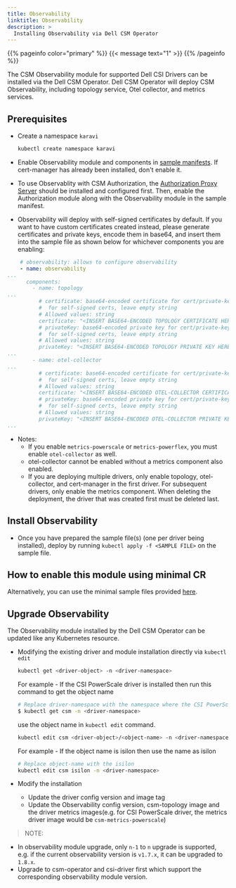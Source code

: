```yaml
---
title: Observability
linktitle: Observability
description: >
  Installing Observability via Dell CSM Operator
---
```

{{% pageinfo color="primary" %}}
{{< message text="1" >}}
{{% /pageinfo %}}

The CSM Observability module for supported Dell CSI Drivers can be installed via the Dell CSM Operator. Dell CSM Operator will deploy CSM Observability, including topology service, Otel collector, and metrics services.

## Prerequisites

- Create a namespace `karavi`

  ```bash
  kubectl create namespace karavi
  ```

- Enable Observability module and components in [sample manifests](https://github.com/dell/csm-operator/tree/release-v1.7.0/samples). If cert-manager has already been installed, don't enable it.
- To use Observablity with CSM Authorization, the [Authorization Proxy Server](../authorizationv2-0/) should be installed and configured first. Then, enable the Authorization module along with the Observability module in the sample manifest.
- Observability will deploy with self-signed certificates by default. If you want to have custom certificates created instead, please generate certificates and private keys, encode them in base64, and insert them into the sample file as shown below for whichever components you are enabling:

```yaml
    # observability: allows to configure observability
    - name: observability
...
      components:
        - name: topology
...
          # certificate: base64-encoded certificate for cert/private-key pair -- add cert here to use custom certificates
          #  for self-signed certs, leave empty string
          # Allowed values: string
          certificate: "<INSERT BASE64-ENCODED TOPOLOGY CERTIFICATE HERE>"
          # privateKey: base64-encoded private key for cert/private-key pair -- add private key here to use custom certificates
          #  for self-signed certs, leave empty string
          # Allowed values: string
          privateKey: "<INSERT BASE64-ENCODED TOPOLOGY PRIVATE KEY HERE>"
...
        - name: otel-collector
...
          # certificate: base64-encoded certificate for cert/private-key pair -- add cert here to use custom certificates
          #  for self-signed certs, leave empty string
          # Allowed values: string
          certificate: "<INSERT BASE64-ENCODED OTEL-COLLECTOR CERTIFICATE HERE>"
          # privateKey: base64-encoded private key for cert/private-key pair -- add private key here to use custom certificates
          #  for self-signed certs, leave empty string
          # Allowed values: string
          privateKey: "<INSERT BASE64-ENCODED OTEL-COLLECTOR PRIVATE KEY HERE>"
...
```

- Notes:
  - If you enable `metrics-powerscale` or `metrics-powerflex`, you must enable `otel-collector` as well.
  - otel-collector cannot be enabled without a metrics component also enabled.
  - If you are deploying multiple drivers, only enable topology, otel-collector, and cert-manager in the first driver. For subsequent drivers, only enable the metrics component. When deleting the deployment, the driver that was created first must be deleted last.

## Install Observability

- Once you have prepared the sample file(s) (one per driver being installed), deploy by running `kubectl apply -f <SAMPLE FILE>` on the sample file.

## How to enable this module using minimal CR

Alternatively, you can use the minimal sample files provided
  [here](https://github.com/dell/csm-operator/tree/release-v1.7.0/samples/minimal-samples).

## Upgrade Observability

The Observability module installed by the Dell CSM Operator can be updated like any Kubernetes resource.

- Modifying the existing driver and module installation directly via `kubectl edit`

  ```bash
  kubectl get <driver-object> -n <driver-namespace>
  ```

  For example - If the CSI PowerScale driver is installed then run this command to get the object name

  ```bash
  # Replace driver-namespace with the namespace where the CSI PowerScale driver is installed
  $ kubectl get csm -n <driver-namespace>
  ```

  use the object name in `kubectl edit` command.

  ```bash
  kubectl edit csm <driver-object>/<object-name> -n <driver-namespace>
  ```

  For example - If the object name is isilon then use the name as isilon

  ```bash
  # Replace object-name with the isilon
  kubectl edit csm isilon -n <driver-namespace>
  ```

- Modify the installation

  - Update the driver config version and image tag
  - Update the Observability config version, csm-topology image and the driver metrics images(e.g. for CSI PowerScale driver, the metrics driver image would be `csm-metrics-powerscale`)

>NOTE:

- In observability module upgrade, only `n-1` to `n` upgrade is supported, e.g. if the current observability version is `v1.7.x`, it can be upgraded to `1.8.x`.
- Upgrade to csm-operator and csi-driver first which support the corresponding observability module version.
